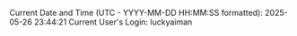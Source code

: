 Current Date and Time (UTC - YYYY-MM-DD HH:MM:SS formatted): 2025-05-26 23:44:21
Current User's Login: luckyaiman
